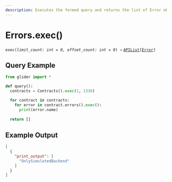 ```yaml
---
description: Executes the formed query and returns the list of Error objects.
---
```


# Errors.exec()

`exec(`_`limit_count: int = 0, offset_count: int = 0`_`) →` [`APIList`](../iterables/apilist.md)`[`[`Error`](../error/)`]`

## Query Example

```python
from glider import *

def query():
  contracts = Contracts().exec(1, 1336)

  for contract in contracts:
    for error in contract.errors().exec():
      print(error.name)
 
  return []
```

## Example Output

```json
[
  {
    "print_output": [
      "OnlySimulatedBackend"
    ]
  }
]
```
